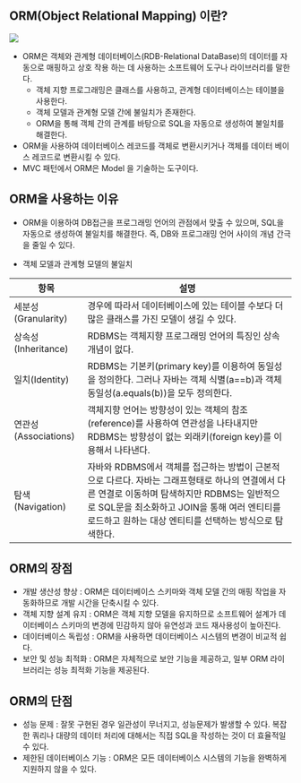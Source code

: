 ## ORM(Object Relational Mapping) 이란?
![](https://i0.wp.com/hanamon.kr/wp-content/uploads/2021/09/ORM.png?resize=980%2C499&ssl=1)
- ORM은 객체와 관계형 데이터베이스(RDB-Relational DataBase)의 데이터를 자동으로 매핑하고 상호 작용 하는 데 사용하는 소프트웨어 도구나 라이브러리를 말한다.
  - 객체 지향 프로그래밍은 클래스를 사용하고, 관계형 데이터베이스는 테이블을 사용한다.
  - 객체 모델과 관계형 모델 간에 불일치가 존재한다.
  - ORM을 통해 객체 간의 관계를 바탕으로 SQL을 자동으로 생성하여 불일치를 해결한다.
- ORM을 사용하여 데이터베이스 레코드를 객체로 변환시키거나 객체를 데이터 베이스 레코드로 변환시킬 수 있다.
- MVC 패턴에서 ORM은 Model 을 기술하는 도구이다.

## ORM을 사용하는 이유
- ORM을 이용하여 DB접근을 프로그래밍 언어의 관점에서 맞출 수 있으며, SQL을 자동으로 생성하여 불일치를 해결한다. 즉, DB와 프로그래밍 언어 사이의 개념 간극을 줄일 수 있다.


- 객체 모델과 관계형 모델의 불일치
  
| 항목                 | 설명                                                                                                                                                           |
|---------------------|--------------------------------------------------------------------------------------------------------------------------------------------------------------|
| 세분성(Granularity) | 경우에 따라서 데이터베이스에 있는 테이블 수보다 더 많은 클래스를 가진 모델이 생길 수 있다.                                                                  |
| 상속성(Inheritance) | RDBMS는 객체지향 프로그래밍 언어의 특징인 상속 개념이 없다.                                                                                    |
| 일치(Identity)      | RDBMS는 기본키(primary key)를 이용하여 동일성을 정의한다. 그러나 자바는 객체 식별(a==b)과 객체 동일성(a.equals(b))을 모두 정의한다. |
| 연관성(Associations) | 객체지향 언어는 방향성이 있는 객체의 참조(reference)를 사용하여 연관성을 나타내지만 RDBMS는 방향성이 없는 외래키(foreign key)를 이용해서 나타낸다. |
| 탐색(Navigation)     | 자바와 RDBMS에서 객체를 접근하는 방법이 근본적으로 다르다. 자바는 그래프형태로 하나의 연결에서 다른 연결로 이동하며 탐색하지만 RDBMS는 일반적으로 SQL문을 최소화하고 JOIN을 통해 여러 엔티티를 로드하고 원하는 대상 엔티티를 선택하는 방식으로 탐색한다. |

## ORM의 장점
- 개발 생산성 향상 : ORM은 데이터베이스 스키마와 객체 모델 간의 매핑 작업을 자동화하므로 개발 시간을 단축시킬 수 있다.
- 객체 지향 설계 유지 : ORM은 객체 지향 모델을 유지하므로 소프트웨어 설계가 데이터베이스 스키마의 변경에 민감하지 않아 유연성과 코드 재사용성이 높아진다.
- 데이터베이스 독립성 : ORM을 사용하면 데이터베이스 시스템의 변경이 비교적 쉽다.
- 보안 및 성능 최적화 : ORM은 자체적으로 보안 기능을 제공하고, 일부 ORM 라이브러리는 성능 최적화 기능을 제공된다. 

## ORM의 단점
- 성능 문제 : 잘못 구현된 경우 일관성이 무너지고, 성능문제가 발생할 수 있다. 복잡한 쿼리나 대량의 데이터 처리에 대해서는 직접 SQL을 작성하는 것이 더 효율적일 수 있다.
- 제한된 데이터베이스 기능 : ORM은 모든 데이터베이스 시스템의 기능을 완벽하게 지원하지 않을 수 있다.